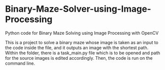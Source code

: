 # Binary-Maze-Solver-using-Image-Processing
Python code for Binary Maze Solving using Image Processing with OpenCV

This is a project to solve a binary maze whose image is taken as an input to the code inside the file, and it outputs an image with the shortest path. Within the folder, there is a task_main.py file which is to be opened and path for the source images is edited accordingly. Then, the code is run on the command line.
